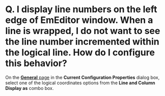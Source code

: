 # Q. I display line numbers on the left edge of EmEditor window. When a line is wrapped, I do not want to see the line number incremented within the logical line. How do I configure this behavior?

On the [**General** page](../../dlg/properties/general/index) in the **Current Configuration Properties**
dialog box, select one of the logical
coordinates options from the **Line and Column Display as** combo box.
